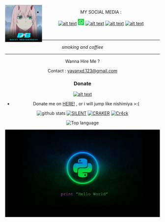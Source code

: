 <img src="https://github.com/Yayan-XD/Yayan-XD/blob/master/img/20200909_084956.jpg" width="120" height="120" align="left">
<center>


* MY SOCIAL MEDIA :

<a href="https://Instagram.com/yayanxd_"><img src="https://image.flaticon.com/icons/svg/174/174855.svg" alt="alt text" width="20" height="20"></a> 
<a href="https://wa.me/6285603036683?text=Asalamualaikum+bang"><img src="https://github.com/Yayan-XD/Yayan-XD/blob/master/img/whatsapp.png" alt="alt text" width="20" height="20"></a>
<a href="https://www.facebook.com/KM39453"><img src="https://image.flaticon.com/icons/svg/174/174848.svg" alt="alt text" width="20" height="20"></a> <a href="https://squadcyberpeopleteam.blogspot.com/?m=1"><img src="https://raw.githubusercontent.com/darknethaxor/picture/main/PinClipart.com_omega-psi-phi-clip_1414856.png" alt="alt text" width="20" height="20"></a> <a href="https://youtube.com/channel/UCS7oHOu5H6nZbSmxSfnT56A"><img src="https://raw.githubusercontent.com/darknethaxor/picture/main/images%20(5).png" alt="alt text" width="20" height="20"></a> 

&nbsp;&nbsp;     &nbsp;&nbsp;    &nbsp;&nbsp;   &nbsp;&nbsp;   &nbsp;&nbsp;   
___
_smoking and coffiee_
___


Wanna Hire Me ? 

Contact : yayanxd.123@gmail.com

### Donate

<a href="https://saweria.co/YayanXD"><img src="https://upload.wikimedia.org/wikipedia/commons/7/72/Logo_dana_blue.svg" alt="alt text" width="70" height="50"></a>

* Donate me on  <a href="https://saweria.co/YayanXD">HERE!</a>
, or i will jump like nishimiya >:(

![github stats](https://github-readme-stats.vercel.app/api?username=Yayan-XD&show_icons=true&theme=dark)
<a href="https://github.com/Yayan-XD/Silent"><img title="SILENT" src="https://github-readme-stats.vercel.app/api/pin/?username=Yayan-XD&repo=Silent&theme=vision-friendly-dark"></a>
<a href="https://github.com/Yayan-XD/Craker"><img title="CRAKER" src="https://github-readme-stats.vercel.app/api/pin/?username=Yayan-XD&repo=Craker&theme=vision-friendly-dark"></a>
<a href="https://github.com/Yayan-XD/Cr4ck"><img title="Cr4ck" src="https://github-readme-stats.vercel.app/api/pin/?username=Yayan-XD&repo=Cr4ck&theme=vision-friendly-dark"></a>
<p align="center">
 
  <img src="https://github-readme-stats.vercel.app/api/top-langs/?username=storiku&layout=compact" alt="Top language">

![template_s](https://github.com/Yayan-XD/Yayan-XD/blob/master/img/wallpaperbetter_(1).jpg)
